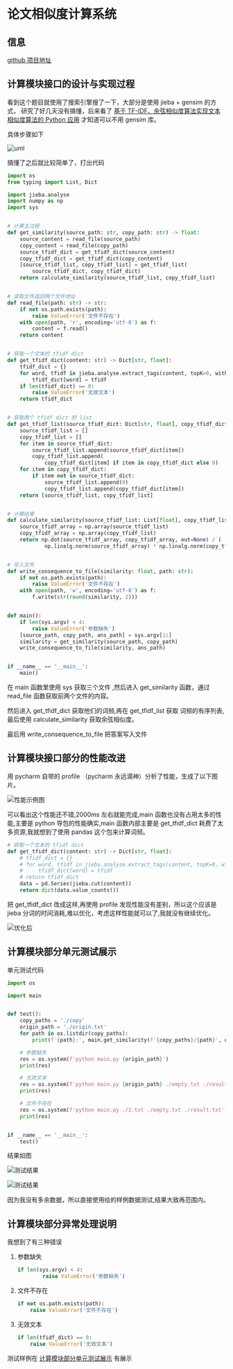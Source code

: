 # 论文相似度计算系统

## 信息

[github 项目地址](https://github.com/suxiaoshao/031802228)

## 计算模块接口的设计与实现过程

看到这个题目就使用了搜索引擎搜了一下，大部分是使用 jieba + gensim 的方式，
研究了好几天没有搞懂，后来看了
[基于 TF-IDF、余弦相似度算法实现文本相似度算法的 Python 应用](https://www.pythonf.cn/read/39910)
才知道可以不用 gensim 库。

具体步骤如下

![uml](https://img2020.cnblogs.com/blog/2145446/202009/2145446-20200916135840039-1448668603.png)

搞懂了之后就比较简单了，打出代码

```python
import os
from typing import List, Dict

import jieba.analyse
import numpy as np
import sys


# 计算主过程
def get_similarity(source_path: str, copy_path: str) -> float:
    source_content = read_file(source_path)
    copy_content = read_file(copy_path)
    source_tfidf_dict = get_tfidf_dict(source_content)
    copy_tfidf_dict = get_tfidf_dict(copy_content)
    [source_tfidf_list, copy_tfidf_list] = get_tfidf_list(
        source_tfidf_dict, copy_tfidf_dict)
    return calculate_similarity(source_tfidf_list, copy_tfidf_list)


# 读取文件返回两个文件地址
def read_file(path: str) -> str:
    if not os.path.exists(path):
        raise ValueError('文件不存在')
    with open(path, 'r', encoding='utf-8') as f:
        content = f.read()
    return content


# 获取一个文本的 tfidf dict
def get_tfidf_dict(content: str) -> Dict[str, float]:
    tfidf_dict = {}
    for word, tfidf in jieba.analyse.extract_tags(content, topK=0, withWeight=True):
        tfidf_dict[word] = tfidf
    if len(tfidf_dict) == 0:
        raise ValueError('无效文本')
    return tfidf_dict


# 获取两个 tfidf dict 的 list
def get_tfidf_list(source_tfidf_dict: Dict[str, float], copy_tfidf_dict: Dict[str, float]) -> List[List[float]]:
    source_tfidf_list = []
    copy_tfidf_list = []
    for item in source_tfidf_dict:
        source_tfidf_list.append(source_tfidf_dict[item])
        copy_tfidf_list.append(
            copy_tfidf_dict[item] if item in copy_tfidf_dict else 0)
    for item in copy_tfidf_dict:
        if item not in source_tfidf_dict:
            source_tfidf_list.append(0)
            copy_tfidf_list.append(copy_tfidf_dict[item])
    return [source_tfidf_list, copy_tfidf_list]


# 计算结果
def calculate_similarity(source_tfidf_list: List[float], copy_tfidf_list: List[float]) -> float:
    source_tfidf_array = np.array(source_tfidf_list)
    copy_tfidf_array = np.array(copy_tfidf_list)
    return np.dot(source_tfidf_array, copy_tfidf_array, out=None) / (
            np.linalg.norm(source_tfidf_array) * np.linalg.norm(copy_tfidf_array))


# 写入文件
def write_consequence_to_file(similarity: float, path: str):
    if not os.path.exists(path):
        raise ValueError('文件不存在')
    with open(path, 'w', encoding='utf-8') as f:
        f.write(str(round(similarity, 2)))


def main():
    if len(sys.argv) < 4:
        raise ValueError('参数缺失')
    [source_path, copy_path, ans_path] = sys.argv[1:]
    similarity = get_similarity(source_path, copy_path)
    write_consequence_to_file(similarity, ans_path)


if __name__ == '__main__':
    main()

```

在 main 函数里使用 sys 获取三个文件 ,然后进入 get_similarity 函数，通过 read_file 函数获取前两个文件的内容。

然后进入 get_tfidf_dict 获取他们的词频,再在 get_tfidf_list 获取
词频的有序列表,最后使用 calculate_similarity 获取余弦相似度。

最后用 write_consequence_to_file 把答案写入文件

## 计算模块接口部分的性能改进

用 pycharm 自带的 profile （pycharm 永远滴神）分析了性能，生成了以下图片。

![性能示例图](https://img2020.cnblogs.com/blog/2145446/202009/2145446-20200916141957773-1289666845.png)

可以看出这个性能还不错,2000ms 左右就能完成,main 函数也没有占用太多的性能,主要是 python 导包的性能确实,main 函数内部主要是 get_tfidf_dict 耗费了太多资源,我就想到了使用 pandas 这个包来计算词频。

```python
# 获取一个文本的 tfidf dict
def get_tfidf_dict(content: str) -> Dict[str, float]:
    # tfidf_dict = {}
    # for word, tfidf in jieba.analyse.extract_tags(content, topK=0, withWeight=True):
    #     tfidf_dict[word] = tfidf
    # return tfidf_dict
    data = pd.Series(jieba.cut(content))
    return dict(data.value_counts())
```

把 get_tfidf_dict 改成这样,再使用 profile 发现性能没有差别，所以这个应该是 jieba 分词的时间消耗,难以优化，考虑这样性能就可以了,我就没有继续优化。

![优化后](https://img2020.cnblogs.com/blog/2145446/202009/2145446-20200916154022199-1041502967.png)

## 计算模块部分单元测试展示

单元测试代码

```python
import os

import main


def test():
    copy_paths = './copy'
    origin_path = './origin.txt'
    for path in os.listdir(copy_paths):
        print(f'{path}:', main.get_similarity(f'{copy_paths}/{path}', origin_path))

    # 参数缺失
    res = os.system(f'python main.py {origin_path}')
    print(res)

    # 无效文本
    res = os.system(f'python main.py {origin_path} ./empty.txt ./result.txt')
    print(res)

    # 文件不存在
    res = os.system(f'python main.py ./2.txt ./empty.txt ./result.txt')
    print(res)


if __name__ == '__main__':
    test()
```

结果如图

![测试结果](https://img2020.cnblogs.com/blog/2145446/202009/2145446-20200916163711766-1354354706.png)

![测试结果](https://img2020.cnblogs.com/blog/2145446/202009/2145446-20200916163749417-666709538.png)

因为我没有多余数据，所以直接使用给的样例数据测试,结果大致再范围内。

## 计算模块部分异常处理说明

我想到了有三种错误

1. 参数缺失

   ```python
   if len(sys.argv) < 4:
           raise ValueError('参数缺失')
   ```

2. 文件不存在

   ```python
   if not os.path.exists(path):
       raise ValueError('文件不存在')
   ```

3. 无效文本

   ```python
   if len(tfidf_dict) == 0:
       raise ValueError('无效文本')
   ```

测试样例在 [计算模块部分单元测试展示](#计算模块部分单元测试展示) 有展示

